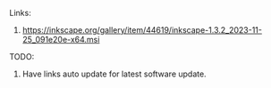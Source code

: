 <!-- Activate .venv using command .\.venv\Scripts\activate
Error: If unable to activate .venv because running scripts is disabled on this system
Solution: Set-ExecutionPolicy -Scope CurrentUser -ExecutionPolicy Unrestricted -->

Links:
1. https://inkscape.org/gallery/item/44619/inkscape-1.3.2_2023-11-25_091e20e-x64.msi

TODO:
1. Have links auto update for latest software update.
